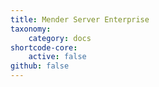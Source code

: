 ```yaml
---
title: Mender Server Enterprise
taxonomy:
    category: docs
shortcode-core:
    active: false
github: false
---
```



